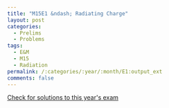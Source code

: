 ```yaml
---
title: "M15E1 &ndash; Radiating Charge"
layout: post
categories:
  - Prelims
  - Problems
tags:
  - E&M
  - M15
  - Radiation
permalink: /:categories/:year/:month/E1:output_ext
comments: false
---
```

<object data="2015M1E.pdf" type="application/pdf" width="100%" height="500"></object>
<div class="message"><a href='https://princetonprelim.com/prelim/35/'>Check for solutions to this year's exam</a></div>